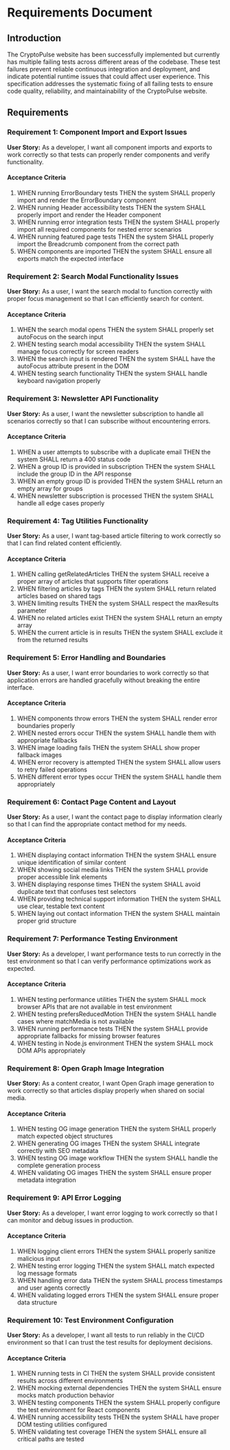 # Requirements Document

## Introduction

The CryptoPulse website has been successfully implemented but currently has multiple failing tests across different areas of the codebase. These test failures prevent reliable continuous integration and deployment, and indicate potential runtime issues that could affect user experience. This specification addresses the systematic fixing of all failing tests to ensure code quality, reliability, and maintainability of the CryptoPulse website.

## Requirements

### Requirement 1: Component Import and Export Issues

**User Story:** As a developer, I want all component imports and exports to work correctly so that tests can properly render components and verify functionality.

#### Acceptance Criteria

1. WHEN running ErrorBoundary tests THEN the system SHALL properly import and render the ErrorBoundary component
2. WHEN running Header accessibility tests THEN the system SHALL properly import and render the Header component
3. WHEN running error integration tests THEN the system SHALL properly import all required components for nested error scenarios
4. WHEN running featured page tests THEN the system SHALL properly import the Breadcrumb component from the correct path
5. WHEN components are imported THEN the system SHALL ensure all exports match the expected interface

### Requirement 2: Search Modal Functionality Issues

**User Story:** As a user, I want the search modal to function correctly with proper focus management so that I can efficiently search for content.

#### Acceptance Criteria

1. WHEN the search modal opens THEN the system SHALL properly set autoFocus on the search input
2. WHEN testing search modal accessibility THEN the system SHALL manage focus correctly for screen readers
3. WHEN the search input is rendered THEN the system SHALL have the autoFocus attribute present in the DOM
4. WHEN testing search functionality THEN the system SHALL handle keyboard navigation properly

### Requirement 3: Newsletter API Functionality

**User Story:** As a user, I want the newsletter subscription to handle all scenarios correctly so that I can subscribe without encountering errors.

#### Acceptance Criteria

1. WHEN a user attempts to subscribe with a duplicate email THEN the system SHALL return a 400 status code
2. WHEN a group ID is provided in subscription THEN the system SHALL include the group ID in the API response
3. WHEN an empty group ID is provided THEN the system SHALL return an empty array for groups
4. WHEN newsletter subscription is processed THEN the system SHALL handle all edge cases properly

### Requirement 4: Tag Utilities Functionality

**User Story:** As a user, I want tag-based article filtering to work correctly so that I can find related content efficiently.

#### Acceptance Criteria

1. WHEN calling getRelatedArticles THEN the system SHALL receive a proper array of articles that supports filter operations
2. WHEN filtering articles by tags THEN the system SHALL return related articles based on shared tags
3. WHEN limiting results THEN the system SHALL respect the maxResults parameter
4. WHEN no related articles exist THEN the system SHALL return an empty array
5. WHEN the current article is in results THEN the system SHALL exclude it from the returned results

### Requirement 5: Error Handling and Boundaries

**User Story:** As a user, I want error boundaries to work correctly so that application errors are handled gracefully without breaking the entire interface.

#### Acceptance Criteria

1. WHEN components throw errors THEN the system SHALL render error boundaries properly
2. WHEN nested errors occur THEN the system SHALL handle them with appropriate fallbacks
3. WHEN image loading fails THEN the system SHALL show proper fallback images
4. WHEN error recovery is attempted THEN the system SHALL allow users to retry failed operations
5. WHEN different error types occur THEN the system SHALL handle them appropriately

### Requirement 6: Contact Page Content and Layout

**User Story:** As a user, I want the contact page to display information clearly so that I can find the appropriate contact method for my needs.

#### Acceptance Criteria

1. WHEN displaying contact information THEN the system SHALL ensure unique identification of similar content
2. WHEN showing social media links THEN the system SHALL provide proper accessible link elements
3. WHEN displaying response times THEN the system SHALL avoid duplicate text that confuses test selectors
4. WHEN providing technical support information THEN the system SHALL use clear, testable text content
5. WHEN laying out contact information THEN the system SHALL maintain proper grid structure

### Requirement 7: Performance Testing Environment

**User Story:** As a developer, I want performance tests to run correctly in the test environment so that I can verify performance optimizations work as expected.

#### Acceptance Criteria

1. WHEN testing performance utilities THEN the system SHALL mock browser APIs that are not available in test environment
2. WHEN testing prefersReducedMotion THEN the system SHALL handle cases where matchMedia is not available
3. WHEN running performance tests THEN the system SHALL provide appropriate fallbacks for missing browser features
4. WHEN testing in Node.js environment THEN the system SHALL mock DOM APIs appropriately

### Requirement 8: Open Graph Image Integration

**User Story:** As a content creator, I want Open Graph image generation to work correctly so that articles display properly when shared on social media.

#### Acceptance Criteria

1. WHEN testing OG image generation THEN the system SHALL properly match expected object structures
2. WHEN generating OG images THEN the system SHALL integrate correctly with SEO metadata
3. WHEN testing OG image workflow THEN the system SHALL handle the complete generation process
4. WHEN validating OG images THEN the system SHALL ensure proper metadata integration

### Requirement 9: API Error Logging

**User Story:** As a developer, I want error logging to work correctly so that I can monitor and debug issues in production.

#### Acceptance Criteria

1. WHEN logging client errors THEN the system SHALL properly sanitize malicious input
2. WHEN testing error logging THEN the system SHALL match expected log message formats
3. WHEN handling error data THEN the system SHALL process timestamps and user agents correctly
4. WHEN validating logged errors THEN the system SHALL ensure proper data structure

### Requirement 10: Test Environment Configuration

**User Story:** As a developer, I want all tests to run reliably in the CI/CD environment so that I can trust the test results for deployment decisions.

#### Acceptance Criteria

1. WHEN running tests in CI THEN the system SHALL provide consistent results across different environments
2. WHEN mocking external dependencies THEN the system SHALL ensure mocks match production behavior
3. WHEN testing components THEN the system SHALL properly configure the test environment for React components
4. WHEN running accessibility tests THEN the system SHALL have proper DOM testing utilities configured
5. WHEN validating test coverage THEN the system SHALL ensure all critical paths are tested